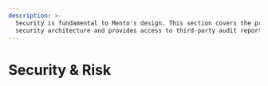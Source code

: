 ```yaml
---
description: >-
  Security is fundamental to Mento's design. This section covers the protocol's
  security architecture and provides access to third-party audit reports.
---
```


# Security & Risk

